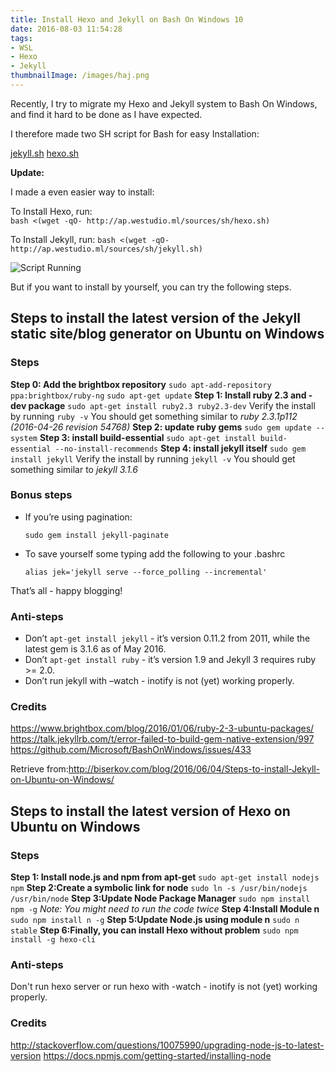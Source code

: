 ```yaml
---
title: Install Hexo and Jekyll on Bash On Windows 10
date: 2016-08-03 11:54:28
tags:
- WSL
- Hexo
- Jekyll
thumbnailImage: /images/haj.png
---
```


Recently, I try to migrate my Hexo and Jekyll system to Bash On Windows, and find it hard to be done as I have expected. 

<!--more-->

I therefore made two SH script for Bash for easy Installation:

[jekyll.sh](http://garage.patrickwu.cf/sources/sh/jekyll.sh) [hexo.sh](http://garage.patrickwu.cf/sources/sh/hexo.sh)

**Update:**

I made a even easier way to install:

To Install Hexo, run:	
`bash <(wget -qO- http://ap.westudio.ml/sources/sh/hexo.sh)`

To Install Jekyll, run:	
`bash <(wget -qO- http://ap.westudio.ml/sources/sh/jekyll.sh)`

![Script Running](/images/haj.png)



But if you want to install by yourself, you can try the following steps.

## Steps to install the latest version of the Jekyll static site/blog generator on Ubuntu on Windows

### Steps

**Step 0: Add the brightbox repository**
`sudo apt-add-repository ppa:brightbox/ruby-ng`
`sudo apt-get update`
**Step 1: Install ruby 2.3 and -dev package**
`sudo apt-get install ruby2.3 ruby2.3-dev`
Verify the install by running `ruby -v`
You should get something similar to
*ruby 2.3.1p112 (2016-04-26 revision 54768)*
**Step 2: update ruby gems**
`sudo gem update --system`
**Step 3: install build-essential**
`sudo apt-get install build-essential --no-install-recommends`
**Step 4: install jekyll itself**
`sudo gem install jekyll`
Verify the install by running `jekyll -v`
You should get something similar to
*jekyll 3.1.6*

### Bonus steps

* If you’re using pagination:

  `sudo gem install jekyll-paginate`

* To save yourself some typing add the following to your .bashrc

  `alias jek='jekyll serve --force_polling --incremental'`

That’s all - happy blogging!

### Anti-steps

* Don’t `apt-get install jekyll` - it’s version 0.11.2 from 2011, while the latest gem is 3.1.6 as of May 2016.
* Don’t `apt-get install ruby` - it’s version 1.9 and Jekyll 3 requires ruby >= 2.0.
* Don’t run jekyll with –watch - inotify is not (yet) working properly. 

### Credits

<https://www.brightbox.com/blog/2016/01/06/ruby-2-3-ubuntu-packages/>
<https://talk.jekyllrb.com/t/error-failed-to-build-gem-native-extension/997>
<https://github.com/Microsoft/BashOnWindows/issues/433>

Retrieve from:<http://biserkov.com/blog/2016/06/04/Steps-to-install-Jekyll-on-Ubuntu-on-Windows/>

## Steps to install the latest version of Hexo on Ubuntu on Windows

### Steps
**Step 1: Install node.js and npm from apt-get**
`sudo apt-get install nodejs npm`
**Step 2:Create a symbolic link for node**
`sudo ln -s /usr/bin/nodejs /usr/bin/node`
**Step 3:Update Node Package Manager**
`sudo npm install npm -g`
*Note: You might need to run the code twice*
**Step 4:Install Module n**
`sudo npm install n -g`
**Step 5:Update Node.js using module n**
`sudo n stable`
**Step 6:Finally, you can install Hexo without problem**
`sudo npm install -g hexo-cli`

### Anti-steps

Don't run hexo server or run hexo  with -watch - inotify is not (yet) working properly.

### Credits

<http://stackoverflow.com/questions/10075990/upgrading-node-js-to-latest-version>
<https://docs.npmjs.com/getting-started/installing-node>